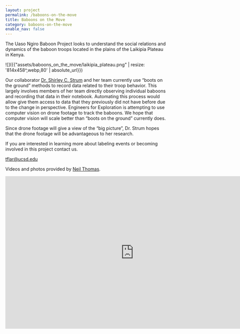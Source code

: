 ```yaml
---
layout: project
permalink: /baboons-on-the-move
title: Baboons on the Move
category: baboons-on-the-move
enable_nav: false
---
```


The Uaso Ngiro Baboon Project looks to understand the social relations and dynamics of the baboon troops located in the plains of the Laikipia Plateau in Kenya. 

![]({{"assets/baboons_on_the_move/laikipia_plateau.png" | resize: '814x458^,webp,80' | absolute_url}})

Our collaborator [Dr. Shirley C. Strum](https://www.baboonsrus.com/) and her team currently use “boots on the ground” methods to record data related to their troop behavior. This largely involves members of her team directly observing individual baboons and recording that data in their notebook. Automating this process would allow give them access to data that they previously did not have before due to the change in perspective.  Engineers for Exploration is attempting to use computer vision on drone footage to track the baboons. We hope that computer vision will scale better than “boots on the ground” currently does.

Since drone footage will give a view of the “big picture”, Dr. Strum hopes that the drone footage will be advantageous to her research.

If you are interested in learning more about labeling events or becoming involved in this project contact us. 

[tflar@ucsd.edu](mailto:tflar@ucsd.edu)

Videos and photos provided by [Neil Thomas](https://www.neilthomas.com/).


<iframe width="800" height="475" src="https://www.youtube.com/embed/0rBY2IMBonw" title="Baboons on the Move" frameborder="0" allow="accelerometer; autoplay; clipboard-write; encrypted-media; gyroscope; picture-in-picture; web-share" referrerpolicy="strict-origin-when-cross-origin" allowfullscreen></iframe>

